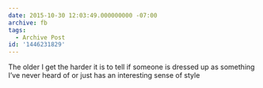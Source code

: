 ```yaml
---
date: 2015-10-30 12:03:49.000000000 -07:00
archive: fb
tags: 
  - Archive Post
id: '1446231829'
---
```


The older I get the harder it is to tell if someone is dressed up as something I’ve never heard of or just has an interesting sense of style
